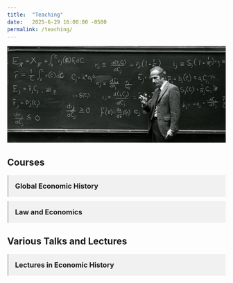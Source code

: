 ```yaml
---
title:  "Teaching"
date:   2025-6-29 16:00:00 -0500
permalink: /teaching/
---
```


![Becker](/assets/images/Becker_crop.jpg)

## Courses

<details class="accordion">
  <summary>Global Economic History</summary>
  <p>This set of lecture notes is the backbone of an undergraduate course on global economic history and political economy. I will link to the slidedecks as I develop the material.</p>
  
<ul class="no-bullets">
  <li> 1. <a href="/assets/documents/HPE Slides/MalthusianEconomy.pdf">The Malthusian Economy</a></li>
  <li> 2. <a href ="/assets/documents/HPE Slides/NWW.pdf">Violence and Social Orders</a></li>
  <li> 3. The Neolithic Revolution</li>
  <li> 4. The Origins of the State</li>
  <li> 5. Ancient Empires</li>
  <li> 6. Classical Greece</li>
  <li> 7. Ancient Rome</li>
  <li> 8. Ancient and Medieval China</li>
  <li> 9. The Islamic World</li>
  <li> 10. The Commercial Revolution</li>
  <li> 11. Feudal Political Economy</li>
  <li> 12. The Printing Press</li>
  <li> 13. The Protestant Reformation</li>
  <li> 14. The Rise of the Modern Nation-State</li>
  <li> 15. The Development of Representative Institutions</li>
  <li> 16. The Dutch Golden Age</li>
  <li> 17. The Origins of Political Liberalism</li>
  <li> 18. The British Industrial Revolution</li>
  <li> 19. Catching Up, Falling Behind</li>
  <li> 20. Life and Death in the People's Republics</li>
  <li> 21. America in the Twentieth Century</li>
</ul>
</details>

<details class="accordion">
  <summary>Law and Economics</summary>
   <p>This set of lecture notes is the backbone of an undergraduate course on law and economics. Many of them have multiple parts. I will link to the slidedecks as I develop the material.</p>
  
  <ul class="no-bullets">
  <li> 1. The Economics of Property</li>
  <li> 2. The Economics of Torts</li>
  <li> 3. The Economics of Contracts</li>
  <li> 4. The Economics of Dispute Resolution</li>
  <li> 5. The Economics of the Legal System </li>
  <li> 6. The Economics of Crime and Punishment</li>
  <li> 7. The Economics of Legislation and Regulation</li>
  <li> 8. The Economics of Seemingly Absurd Legal Systems</li>
</ul>
</details>


<!--
<details class="accordion">
  <summary>Leadership and Managerial Dilemmas</summary>
  <p>This set of lecture notes is the backbone of an undergraduate course on leadership and managerial dilemmas. It is built around Gary Miller's 1992 book, <a href="https://www.amazon.com/Managerial-Dilemmas-Political-Hierarchy-Institutions/dp/0521457696" target="_blank">Managerial Dilemmas: The Political Economy of Hierarchy</a>. It is a mix of industrial organization, transactions costs economics, and business history. I will link to the slidedecks as I develop the material. </p> 
  
<ul class="no-bullets">
  <li>1. The Nature of the Firm</li>
  <li>2. Market Failures and Hierarchical Solutions</li>
  <li>3. Bargaining Failure</li>
  <li>4. Voting Failure</li>
  <li>5. Horizontal Dilemmas in Hierarchy</li>
  <li>6. Vertical Dilemmas in Hierarchy</li>
  <li>7. Hidden Action in Hierarchy</li>
  <li>8. Hidden Information in Hierarchy</li>
  <li>9. Hierarchical Failures and Market Solutions</li>
  <li>10. The Possibilities of Cooperation</li>
  <li>11. The Indeterminacy of Cooperation</li>
  <li>12. Commitment, Leadership, and Property Rights</li>
</ul>
</details>


<details class="accordion">
  <summary>Economics for Citizenship</summary>
   <p>This is a seminar-style course I teach with <a href="https://sites.google.com/usc.edu/laurasiscoe/home">Laura Siscoe</a>, a philospher and Chase Center colleague. We give a few traditional lectures over the course of the semester, which I have linked to below.</p>
  
  <ul class="no-bullets">
  <li> 1. The Economics of Property</li>
  <li> 2. The Economics of Torts</li>
  <li> 3. The Economics of Contracts</li>
  <li> 4. The Economics of Dispute Resolution</li>
  <li> 5. The Economics of the Legal System </li>
  <li> 6. The Economics of Crime and Punishment</li>
  <li> 7. The Economics of Legislation and Regulation</li>
  <li> 8. The Economics of Seemingly Absurd Legal Systems</li>
</ul>
</details>

-->


## Various Talks and Lectures

<details class="accordion">
  <summary>Lectures in Economic History</summary>
  
  <ul class="no-bullets">
    <li> <a href="/assets/documents/Lectures/GreatDepression.pdf">The Great Depression</a></li>
      <li> <a href="/assets/documents/Lectures/UR_Institutions_Growth.pdf">Institutions and Economic Growth</a></li>

</ul>
</details>

<!--
<details class="accordion accordion-darkside">
  <summary>Lectures on the Dark Side of the Force</summary>
  
<ul class="no-bullets">
  <li>1. The Economics of Disease</li>
  <li>2. The Economics of Famine</li>
  <li>3. The Economics of Labor Coercion</li>
  <li>4. The Economics of Genocide</li>
  <li>5. The Economics of Persecution</li>
  <li>6. The Economics of Extinction</li>
  <li>7. The Economics of Crime and Punishment</li>
</ul>
</details>
-->

<style>
  details.accordion {
    margin-top: 10px;
    background-color: #f1f1f1;
    border: none;
    border-left: 3px solid #ccc;
    padding: 0;
    font-size: 16px;
  }

  details.accordion[open] {
    background-color: #fafafa;
  }

  details.accordion summary {
    cursor: pointer;
    padding: 15px;
    font-size: 16px;
    list-style: none;
    font-weight: bold;
  }

  details.accordion summary::-webkit-details-marker {
    display: none;
  }

  details.accordion > *:not(summary) {
    padding: 0 15px 15px;
  }

  details.accordion a {
    color: #336699;
    text-decoration: none;
  }

  details.accordion a:hover {
    text-decoration: underline;
  }
  
 .no-bullets {
    list-style-type: none;
    padding-left: 0;
    margin-left: 0;
    font-size: 16px;
  }
  
  details.accordion-darkside {
  background-color: #ffe6e6; /* light red background */
  border-left: 3px solid #cc0000;
}

details.accordion-darkside[open] {
  background-color: #ffcccc;
}

details.accordion-darkside summary {
  color: #990000;
  font-weight: bold;
}

</style>
